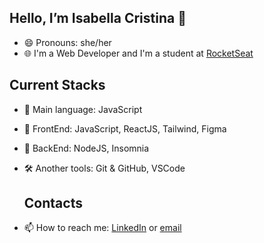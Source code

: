 ## Hello, I’m Isabella Cristina 👋
- 😄 Pronouns: she/her
- 🌐 I'm a Web Developer and I'm a student at [RocketSeat](https://app.rocketseat.com.br/)

## Current Stacks
- 👀 Main language: JavaScript
- 🌱 FrontEnd: JavaScript, ReactJS, Tailwind, Figma
- 📡 BackEnd: NodeJS, Insomnia
- 🛠️ Another tools: Git & GitHub, VSCode

  ## Contacts
- 📫 How to reach me: [LinkedIn](www.linkedin.com/in/isabella-cristina-da-silva) or [email](isabellacristinas100@gmail.com)


<!---
IsaCristinaS/IsaCristinaS is a ✨ special ✨ repository because its `README.md` (this file) appears on your GitHub profile.
You can click the Preview link to take a look at your changes.
--->
